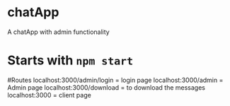 # chatApp
A chatApp with admin functionality


# Starts with `npm start`
#Routes
localhost:3000/admin/login    = login page 
localhost:3000/admin          = Admin page
localhost:3000/download       = to download the messages
localhost:3000                = client page
      
